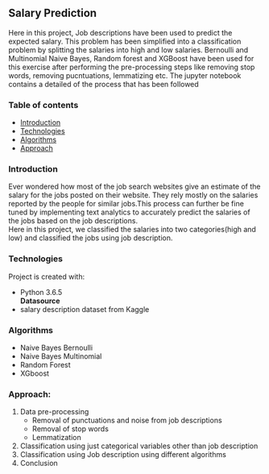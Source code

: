 ## Salary Prediction
Here in this project, Job descriptions have been used to predict the expected salary. This problem has been simplified into a classification problem by splitting the salaries into high and low salaries. 
Bernoulli and Multinomial Naive Bayes, Random forest and XGBoost have been used for this exercise after performing the pre-processing steps like removing stop words, removing pucntuations, lemmatizing etc. The jupyter notebook contains a detailed of the process that has been followed

### Table of contents
* [Introduction](#introduction)
* [Technologies](#technologies)
* [Algorithms](#algorithms)
* [Approach](#approach)

### Introduction
Ever wondered how most of the job search websites give an estimate of the salary for the jobs posted on their website. They rely mostly on the salaries reported by the people for similar jobs.This process can further be fine tuned by implementing text analytics to accurately predict the salaries of the jobs based on the job descriptions.  
Here in this project, we classified the salaries into two categories(high and low) and classified the jobs using job description.
	
### Technologies
Project is created with:
* Python 3.6.5   
**Datasource**
* salary description dataset from Kaggle

### Algorithms
* Naive Bayes Bernoulli
* Naive Bayes Multinomial
* Random Forest
* XGboost

### Approach:
1. Data pre-processing
	  * Removal of punctuations and noise from job descriptions
	  * Removal of stop words
	  * Lemmatization
2. Classification using just categorical variables other than job description
3. Classification using Job description using different algorithms
4. Conclusion
